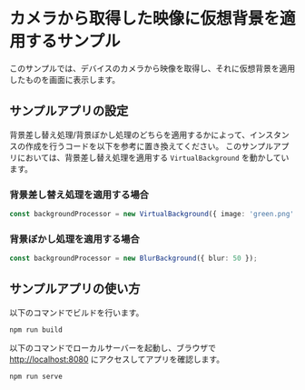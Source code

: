 # カメラから取得した映像に仮想背景を適用するサンプル

このサンプルでは、デバイスのカメラから映像を取得し、それに仮想背景を適用したものを画面に表示します。

## サンプルアプリの設定

背景差し替え処理/背景ぼかし処理のどちらを適用するかによって、インスタンスの作成を行うコードを以下を参考に置き換えてください。
このサンプルアプリにおいては、背景差し替え処理を適用する `VirtualBackground` を動かしています。

### 背景差し替え処理を適用する場合
```ts
const backgroundProcessor = new VirtualBackground({ image: 'green.png' });
```

### 背景ぼかし処理を適用する場合

```ts
const backgroundProcessor = new BlurBackground({ blur: 50 });
```


## サンプルアプリの使い方

以下のコマンドでビルドを行います。

```
npm run build
```

以下のコマンドでローカルサーバーを起動し、ブラウザで [http://localhost:8080](http://localhost:8080) にアクセスしてアプリを確認します。

```
npm run serve
```
